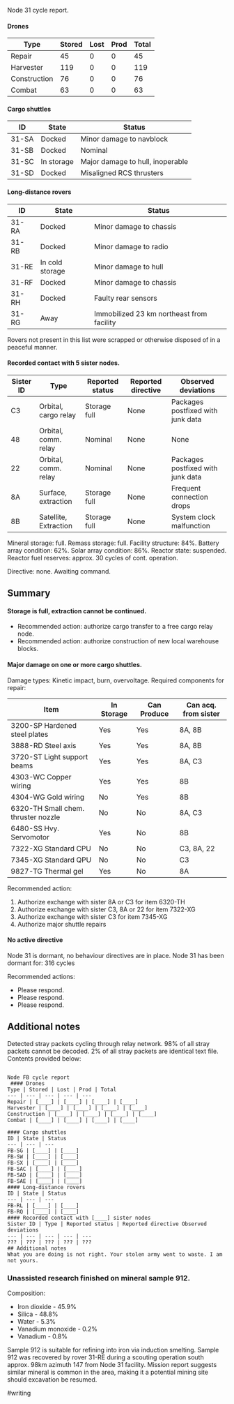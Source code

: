 Node 31 cycle report.

#### Drones
Type | Stored | Lost | Prod | Total
--- | --- | --- | --- | ---
Repair | 45 | 0 | 0 | 45
Harvester | 119 | 0 | 0 | 119
Construction | 76 | 0 | 0 | 76 
Combat | 63 | 0 |0 | 63

#### Cargo shuttles

ID | State | Status
--- | --- | ---
31-SA | Docked | Minor damage to navblock
31-SB | Docked | Nominal
31-SC | In storage | Major damage to hull, inoperable
31-SD | Docked | Misaligned RCS thrusters

#### Long-distance rovers

ID | State | Status
--- | --- | ---
31-RA | Docked | Minor damage to chassis
31-RB | Docked | Minor damage to radio
31-RE | In cold storage | Minor damage to hull
31-RF | Docked | Minor damage to chassis
31-RH | Docked | Faulty rear sensors
31-RG | Away | Immobilized 23 km northeast from facility

Rovers not present in this list were scrapped or otherwise disposed of in a peaceful manner.

#### Recorded contact with 5 sister nodes.

Sister ID | Type | Reported status | Reported directive | Observed deviations
--- | --- | --- | --- | ---
C3 | Orbital, cargo relay | Storage full | None | Packages postfixed with junk data
48 | Orbital, comm. relay | Nominal | None | None
22 | Orbital, comm. relay | Nominal | None | Packages postfixed with junk data
8A | Surface, extraction | Storage full | None | Frequent connection drops
8B | Satellite, Extraction | Storage full | None | System clock malfunction

Mineral storage: full.
Remass storage: full.
Facility structure: 84%.
Battery array condition: 62%.
Solar array condition: 86%.
Reactor state: suspended.
Reactor fuel reserves: approx. 30 cycles of cont. operation.

Directive: none. Awaiting command.

## Summary

#### Storage is full, extraction cannot be continued.

- Recommended action: authorize cargo transfer to a free cargo relay node.
- Recommended action: authorize construction of new local warehouse blocks.

#### Major damage on one or more cargo shuttles. 

Damage types: Kinetic impact, burn, overvoltage. Required components for repair:

Item | In Storage | Can Produce | Can acq. from sister
--- | --- | --- | ---
3200-SP Hardened steel plates | Yes | Yes | 8A, 8B
3888-RD Steel axis | Yes | Yes | 8A, 8B
3720-ST Light support beams | Yes | Yes | 8A, C3
4303-WC Copper wiring | Yes | Yes | 8B
4304-WG Gold wiring | No | Yes | 8B
6320-TH Small chem. thruster nozzle | No | No | 8A, C3
6480-SS Hvy. Servomotor | Yes | No | 8B
7322-XG Standard CPU | No | No | C3, 8A, 22
7345-XG Standard QPU | No | No | C3
9827-TG Thermal gel | Yes | No | 8A

Recommended action: 

1. Authorize exchange with sister 8A or C3 for item 6320-TH
2. Authorize exchange with sister C3, 8A or 22 for item 7322-XG
3. Authorize exchange with sister C3 for item 7345-XG
4. Authorize major shuttle repairs

#### No active directive
Node 31 is dormant, no behaviour directives are in place. Node 31 has been dormant for: 316 cycles

Recommended actions:

- Please respond.
- Please respond.
- Please respond.

## Additional notes

Detected stray packets cycling through relay network. 98% of all stray packets cannot be decoded. 2% of all stray packets are identical text file. Contents provided below:

```

Node FB cycle report
 #### Drones
Type | Stored | Lost | Prod | Total
--- | --- | --- | --- | ---
Repair | [____] | [____] | [____] | [____]
Harvester | [____] | [____] | [____] | [____]
Construction | [____] | [____] | [____] | [____] 
Combat | [____] | [____] | [____] | [____]

#### Cargo shuttles
ID | State | Status
--- | --- | ---
FB-SG | [____] | [____]
FB-SW | [____] | [____]
FB-SX | [____] | [____]
FB-SAC | [____] | [____]
FB-SAD | [____] | [____]
FB-SAE | [____] | [____]
#### Long-distance rovers
ID | State | Status
--- | --- | ---
FB-RL | [____] | [____]
FB-RQ | [____] | [____]
#### Recorded contact with [____] sister nodes
Sister ID | Type | Reported status | Reported directive Observed deviations
--- | --- | --- | --- | ---
??? | ??? | ??? | ??? | ???
## Additional notes
What you are doing is not right. Your stolen army went to waste. I am not yours.
```

### Unassisted research finished on mineral sample 912.

Composition:

- Iron dioxide - 45.9%
- Silica - 48.8%
- Water - 5.3%
- Vanadium monoxide - 0.2%
- Vanadium - 0.8%

Sample 912 is suitable for refining into iron via induction smelting. Sample 912 was recovered by rover 31-RE during a scouting operation south approx. 98km azimuth 147 from Node 31 facility. Mission report suggests similar mineral is common in the area, making it a potential mining site should excavation be resumed.

#writing 